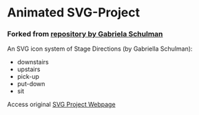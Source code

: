 # Animated SVG-Project
### Forked from [repository by Gabriela Schulman](https://github.com/gschulman15/SVG-Project)


An SVG icon system of Stage Directions (by Gabriella Schulman):
  * downstairs
  * upstairs
  * pick-up
  * put-down
  * sit

Access original [SVG Project Webpage](http://i6.cims.nyu.edu/~gs2590/drawing/svg/assign2.html)
